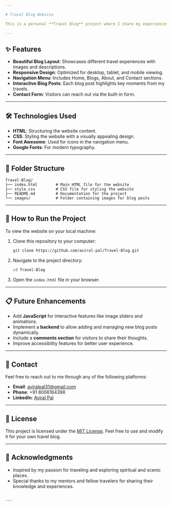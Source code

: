 ```yaml
---

# Travel Blog Website

This is a personal **Travel Blog** project where I share my experiences visiting places like **Kedarnath, Badrinath,** and other breathtaking destinations. The website is built using **HTML** and **CSS** to provide a simple yet elegant interface.

---
```


## ✨ Features
- **Beautiful Blog Layout**: Showcases different travel experiences with images and descriptions.
- **Responsive Design**: Optimized for desktop, tablet, and mobile viewing.
- **Navigation Menu**: Includes Home, Blogs, About, and Contact sections.
- **Interactive Blog Posts**: Each blog post highlights key moments from my travels.
- **Contact Form**: Visitors can reach out via the built-in form.

---

## 🛠️ Technologies Used
- **HTML**: Structuring the website content.
- **CSS**: Styling the website with a visually appealing design.
- **Font Awesome**: Used for icons in the navigation menu.
- **Google Fonts**: For modern typography.

---

## 📁 Folder Structure
```plaintext
Travel-Blog/
├── index.html        # Main HTML file for the website
├── style.css         # CSS file for styling the website
├── README.md         # Documentation for the project
└── images/           # Folder containing images for blog posts
```

---

## 🚀 How to Run the Project
To view the website on your local machine:
1. Clone this repository to your computer:
   ```bash
   git clone https://github.com/aviral-pal/Travel-Blog.git
   ```
2. Navigate to the project directory:
   ```bash
   cd Travel-Blog
   ```
3. Open the `index.html` file in your browser.

---

## 📋 Future Enhancements
- Add **JavaScript** for interactive features like image sliders and animations.
- Implement a **backend** to allow adding and managing new blog posts dynamically.
- Include a **comments section** for visitors to share their thoughts.
- Improve accessibility features for better user experience.

---

## 📩 Contact
Feel free to reach out to me through any of the following platforms:
- **Email**: [aviralpal31@gmail.com](mailto:aviralpal31@gmail.com)
- **Phone**: +91 8006164398
- **LinkedIn**: [Aviral Pal](https://www.linkedin.com/in/aviral-pal/)

---

## 📄 License
This project is licensed under the [MIT License](LICENSE). Feel free to use and modify it for your own travel blog.

---

## 🙏 Acknowledgments
- Inspired by my passion for traveling and exploring spiritual and scenic places.
- Special thanks to my mentors and fellow travelers for sharing their knowledge and experiences.
```

---
